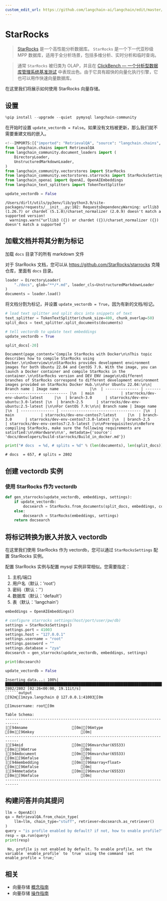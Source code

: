 ```yaml
---
custom_edit_url: https://github.com/langchain-ai/langchain/edit/master/docs/docs/integrations/vectorstores/starrocks.ipynb
---
```

# StarRocks

>[StarRocks](https://www.starrocks.io/) 是一个高性能分析数据库。
`StarRocks` 是一个下一代亚秒级 MPP 数据库，适用于全分析场景，包括多维分析、实时分析和临时查询。

>通常 `StarRocks` 被归类为 OLAP，并且在 [ClickBench — 一个分析型数据库管理系统基准测试](https://benchmark.clickhouse.com/) 中表现出色。由于它具有超快的向量化执行引擎，它也可以用作快速向量数据库。

在这里我们将展示如何使用 StarRocks 向量存储。

## 设置


```python
%pip install --upgrade --quiet  pymysql langchain-community
```

在开始时设置 `update_vectordb = False`。如果没有文档被更新，那么我们就不需要重建文档的嵌入。


```python
<!--IMPORTS:[{"imported": "RetrievalQA", "source": "langchain.chains", "docs": "https://python.langchain.com/api_reference/langchain/chains/langchain.chains.retrieval_qa.base.RetrievalQA.html", "title": "StarRocks"}, {"imported": "DirectoryLoader", "source": "langchain_community.document_loaders", "docs": "https://python.langchain.com/api_reference/community/document_loaders/langchain_community.document_loaders.directory.DirectoryLoader.html", "title": "StarRocks"}, {"imported": "UnstructuredMarkdownLoader", "source": "langchain_community.document_loaders", "docs": "https://python.langchain.com/api_reference/community/document_loaders/langchain_community.document_loaders.markdown.UnstructuredMarkdownLoader.html", "title": "StarRocks"}, {"imported": "StarRocks", "source": "langchain_community.vectorstores", "docs": "https://python.langchain.com/api_reference/community/vectorstores/langchain_community.vectorstores.starrocks.StarRocks.html", "title": "StarRocks"}, {"imported": "StarRocksSettings", "source": "langchain_community.vectorstores.starrocks", "docs": "https://python.langchain.com/api_reference/community/vectorstores/langchain_community.vectorstores.starrocks.StarRocksSettings.html", "title": "StarRocks"}, {"imported": "OpenAI", "source": "langchain_openai", "docs": "https://python.langchain.com/api_reference/openai/llms/langchain_openai.llms.base.OpenAI.html", "title": "StarRocks"}, {"imported": "OpenAIEmbeddings", "source": "langchain_openai", "docs": "https://python.langchain.com/api_reference/openai/embeddings/langchain_openai.embeddings.base.OpenAIEmbeddings.html", "title": "StarRocks"}, {"imported": "TokenTextSplitter", "source": "langchain_text_splitters", "docs": "https://python.langchain.com/api_reference/text_splitters/base/langchain_text_splitters.base.TokenTextSplitter.html", "title": "StarRocks"}]-->
from langchain.chains import RetrievalQA
from langchain_community.document_loaders import (
    DirectoryLoader,
    UnstructuredMarkdownLoader,
)
from langchain_community.vectorstores import StarRocks
from langchain_community.vectorstores.starrocks import StarRocksSettings
from langchain_openai import OpenAI, OpenAIEmbeddings
from langchain_text_splitters import TokenTextSplitter

update_vectordb = False
```
```output
/Users/dirlt/utils/py3env/lib/python3.9/site-packages/requests/__init__.py:102: RequestsDependencyWarning: urllib3 (1.26.7) or chardet (5.1.0)/charset_normalizer (2.0.9) doesn't match a supported version!
  warnings.warn("urllib3 ({}) or chardet ({})/charset_normalizer ({}) doesn't match a supported "
```
## 加载文档并将其分割为标记

加载 `docs` 目录下的所有 markdown 文件

对于 StarRocks 文档，您可以从 https://github.com/StarRocks/starrocks 克隆仓库，里面有 `docs` 目录。


```python
loader = DirectoryLoader(
    "./docs", glob="**/*.md", loader_cls=UnstructuredMarkdownLoader
)
documents = loader.load()
```

将文档分割为标记，并设置 `update_vectordb = True`，因为有新的文档/标记。


```python
# load text splitter and split docs into snippets of text
text_splitter = TokenTextSplitter(chunk_size=400, chunk_overlap=50)
split_docs = text_splitter.split_documents(documents)

# tell vectordb to update text embeddings
update_vectordb = True
```


```python
split_docs[-20]
```



```output
Document(page_content='Compile StarRocks with Docker\n\nThis topic describes how to compile StarRocks using Docker.\n\nOverview\n\nStarRocks provides development environment images for both Ubuntu 22.04 and CentOS 7.9. With the image, you can launch a Docker container and compile StarRocks in the container.\n\nStarRocks version and DEV ENV image\n\nDifferent branches of StarRocks correspond to different development environment images provided on StarRocks Docker Hub.\n\nFor Ubuntu 22.04:\n\n| Branch name | Image name              |\n  | --------------- | ----------------------------------- |\n  | main            | starrocks/dev-env-ubuntu:latest     |\n  | branch-3.0      | starrocks/dev-env-ubuntu:3.0-latest |\n  | branch-2.5      | starrocks/dev-env-ubuntu:2.5-latest |\n\nFor CentOS 7.9:\n\n| Branch name | Image name                       |\n  | --------------- | ------------------------------------ |\n  | main            | starrocks/dev-env-centos7:latest     |\n  | branch-3.0      | starrocks/dev-env-centos7:3.0-latest |\n  | branch-2.5      | starrocks/dev-env-centos7:2.5-latest |\n\nPrerequisites\n\nBefore compiling StarRocks, make sure the following requirements are satisfied:\n\nHardware\n\n', metadata={'source': 'docs/developers/build-starrocks/Build_in_docker.md'})
```



```python
print("# docs  = %d, # splits = %d" % (len(documents), len(split_docs)))
```
```output
# docs  = 657, # splits = 2802
```
## 创建 vectordb 实例

### 使用 StarRocks 作为 vectordb


```python
def gen_starrocks(update_vectordb, embeddings, settings):
    if update_vectordb:
        docsearch = StarRocks.from_documents(split_docs, embeddings, config=settings)
    else:
        docsearch = StarRocks(embeddings, settings)
    return docsearch
```

## 将标记转换为嵌入并放入 vectordb

在这里我们使用 StarRocks 作为 vectordb，您可以通过 `StarRocksSettings` 配置 StarRocks 实例。

配置 StarRocks 实例与配置 mysql 实例非常相似。您需要指定：
1. 主机/端口
2. 用户名（默认：'root'）
3. 密码（默认：''）
4. 数据库（默认：'default'）
5. 表（默认：'langchain'）


```python
embeddings = OpenAIEmbeddings()

# configure starrocks settings(host/port/user/pw/db)
settings = StarRocksSettings()
settings.port = 41003
settings.host = "127.0.0.1"
settings.username = "root"
settings.password = ""
settings.database = "zya"
docsearch = gen_starrocks(update_vectordb, embeddings, settings)

print(docsearch)

update_vectordb = False
```
```output
Inserting data...: 100%|████████████████████████████████████████████████████████████████████████████████████████████████████████████████████| 2802/2802 [02:26<00:00, 19.11it/s]
``````output
[92m[1mzya.langchain @ 127.0.0.1:41003[0m

[1musername: root[0m

Table Schema:
----------------------------------------------------------------------------
|[94mname                    [0m|[96mtype                    [0m|[96mkey                     [0m|
----------------------------------------------------------------------------
|[94mid                      [0m|[96mvarchar(65533)          [0m|[96mtrue                    [0m|
|[94mdocument                [0m|[96mvarchar(65533)          [0m|[96mfalse                   [0m|
|[94membedding               [0m|[96marray<float>            [0m|[96mfalse                   [0m|
|[94mmetadata                [0m|[96mvarchar(65533)          [0m|[96mfalse                   [0m|
----------------------------------------------------------------------------
```
## 构建问答并向其提问


```python
llm = OpenAI()
qa = RetrievalQA.from_chain_type(
    llm=llm, chain_type="stuff", retriever=docsearch.as_retriever()
)
query = "is profile enabled by default? if not, how to enable profile?"
resp = qa.run(query)
print(resp)
```
```output
 No, profile is not enabled by default. To enable profile, set the variable `enable_profile` to `true` using the command `set enable_profile = true;`
```

## 相关

- 向量存储 [概念指南](/docs/concepts/#vector-stores)
- 向量存储 [操作指南](/docs/how_to/#vector-stores)
